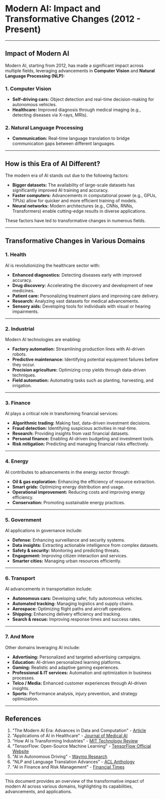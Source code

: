 # Modern AI: Impact and Transformative Changes (2012 - Present)

---

## **Impact of Modern AI**

Modern AI, starting from 2012, has made a significant impact across multiple fields, leveraging advancements in **Computer Vision** and **Natural Language Processing (NLP):**

### **1. Computer Vision**
- **Self-driving cars:** Object detection and real-time decision-making for autonomous vehicles.
- **Healthcare:** Improved diagnosis through medical imaging (e.g., detecting diseases via X-rays, MRIs).

### **2. Natural Language Processing**
- **Communication:** Real-time language translation to bridge communication gaps between different languages.

---

## **How is this Era of AI Different?**

The modern era of AI stands out due to the following factors:
- **Bigger datasets:** The availability of large-scale datasets has significantly improved AI training and accuracy.
- **Faster computers:** Advancements in computational power (e.g., GPUs, TPUs) allow for quicker and more efficient training of models.
- **Neural networks:** Modern architectures (e.g., CNNs, RNNs, Transformers) enable cutting-edge results in diverse applications.

These factors have led to transformative changes in numerous fields.

---

## **Transformative Changes in Various Domains**

### **1. Health**
AI is revolutionizing the healthcare sector with:
- **Enhanced diagnostics:** Detecting diseases early with improved accuracy.
- **Drug discovery:** Accelerating the discovery and development of new medicines.
- **Patient care:** Personalizing treatment plans and improving care delivery.
- **Research:** Analyzing vast datasets for medical advancements.
- **Sensory aids:** Developing tools for individuals with visual or hearing impairments.

---

### **2. Industrial**
Modern AI technologies are enabling:
- **Factory automation:** Streamlining production lines with AI-driven robots.
- **Predictive maintenance:** Identifying potential equipment failures before they occur.
- **Precision agriculture:** Optimizing crop yields through data-driven techniques.
- **Field automation:** Automating tasks such as planting, harvesting, and irrigation.

---

### **3. Finance**
AI plays a critical role in transforming financial services:
- **Algorithmic trading:** Making fast, data-driven investment decisions.
- **Fraud detection:** Identifying suspicious activities in real-time.
- **Research:** Providing insights from vast financial datasets.
- **Personal finance:** Enabling AI-driven budgeting and investment tools.
- **Risk mitigation:** Predicting and managing financial risks effectively.

---

### **4. Energy**
AI contributes to advancements in the energy sector through:
- **Oil & gas exploration:** Enhancing the efficiency of resource extraction.
- **Smart grids:** Optimizing energy distribution and usage.
- **Operational improvement:** Reducing costs and improving energy efficiency.
- **Conservation:** Promoting sustainable energy practices.

---

### **5. Government**
AI applications in governance include:
- **Defense:** Enhancing surveillance and security systems.
- **Data insights:** Extracting actionable intelligence from complex datasets.
- **Safety & security:** Monitoring and predicting threats.
- **Engagement:** Improving citizen interaction and services.
- **Smarter cities:** Managing urban resources efficiently.

---

### **6. Transport**
AI advancements in transportation include:
- **Autonomous cars:** Developing safer, fully autonomous vehicles.
- **Automated tracking:** Managing logistics and supply chains.
- **Aerospace:** Optimizing flight paths and aircraft operations.
- **Shipping:** Enhancing delivery efficiency and tracking.
- **Search & rescue:** Improving response times and success rates.

---

### **7. And More**
Other domains leveraging AI include:
- **Advertising:** Personalized and targeted advertising campaigns.
- **Education:** AI-driven personalized learning platforms.
- **Gaming:** Realistic and adaptive gaming experiences.
- **Professional & IT services:** Automation and optimization in business processes.
- **Telco / Media:** Enhanced customer experiences through AI-driven insights.
- **Sports:** Performance analysis, injury prevention, and strategy optimization.

---

## **References**

1. "The Modern AI Era: Advances in Data and Computation" - [Article](https://ai.google/research/papers)
2. "Applications of AI in Healthcare" - [Journal of Medical AI](https://www.journals.org/medical-ai)
3. "How AI is Transforming Industries" - [MIT Technology Review](https://www.technologyreview.com/)
4. "TensorFlow: Open-Source Machine Learning" - [TensorFlow Official Website](https://www.tensorflow.org/)
5. "AI in Autonomous Driving" - [Waymo Research](https://waymo.com/research/)
6. "NLP and Language Translation Advances" - [ACL Anthology](https://aclanthology.org/)
7. "AI in Finance and Risk Management" - [Financial Times](https://www.ft.com/ai-finance)

---

This document provides an overview of the transformative impact of modern AI across various domains, highlighting its capabilities, advancements, and applications.

